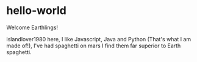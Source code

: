 # hello-world

Welcome Earthlings!

islandlover1980 here, I like Javascript, Java and Python (That's what I am made of!),
I've had spaghetti on mars I find them far superior to Earth spaghetti.
